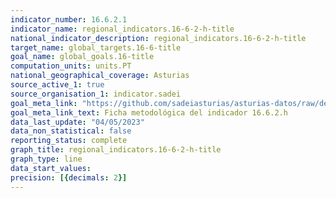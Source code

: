 ```yaml
---
indicator_number: 16.6.2.1
indicator_name: regional_indicators.16-6-2-h-title
national_indicator_description: regional_indicators.16-6-2-h-title
target_name: global_targets.16-6-title
goal_name: global_goals.16-title
computation_units: units.PT
national_geographical_coverage: Asturias
source_active_1: true
source_organisation_1: indicator.sadei
goal_meta_link: "https://github.com/sadeiasturias/asturias-datos/raw/develop/descargas/metodologia/16.6.2.h.pdf"
goal_meta_link_text: Ficha metodológica del indicador 16.6.2.h
data_last_update: "04/05/2023"
data_non_statistical: false
reporting_status: complete
graph_title: regional_indicators.16-6-2-h-title
graph_type: line
data_start_values:  
precision: [{decimals: 2}]
---
```

